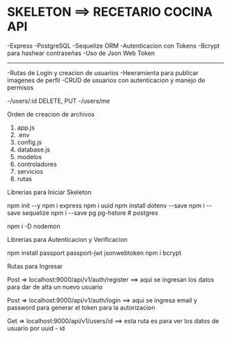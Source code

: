 # SKELETON ==> RECETARIO COCINA API

-Express
-PostgreSQL
-Sequelize ORM
-Autenticacion con Tokens
-Bcrypt para hashear contraseñas
-Uso de Json Web Token

---

-Rutas de Login y creacion de usuarios
-Heeramienta para publicar imagenes de perfil
-CRUD de usuarios con autenticacion y manejo de permisos

-/users/:id DELETE, PUT
-/users/me

Orden de creacion de archivos
1. app.js
2. .env
3. config.js
4. database.js
5. modelos
6. controladores
7. servicios
8. rutas

Librerias para Iniciar Skeleton

npm init --y
npm i express
npm i uuid
npm install dotenv --save
npm i --save sequelize
npm i --save pg pg-hstore # postgres

npm i -D nodemon

Librerias para Autenticacion y Verificacion

npm install passport passport-jwt jsonwebtoken
npm i bcrypt

Rutas para Ingresar

Post => localhost:9000/api/v1/auth/register ==> aqui se ingresan los datos para dar de alta un nuevo usuario

Post => localhost:9000/api/v1/auth/login ==> aqui se ingresa email y password para generar el token para la autorizacion

Get => localhost:9000/api/v1/users/id ==> esta ruta es para ver los datos de usuario por uuid - id



